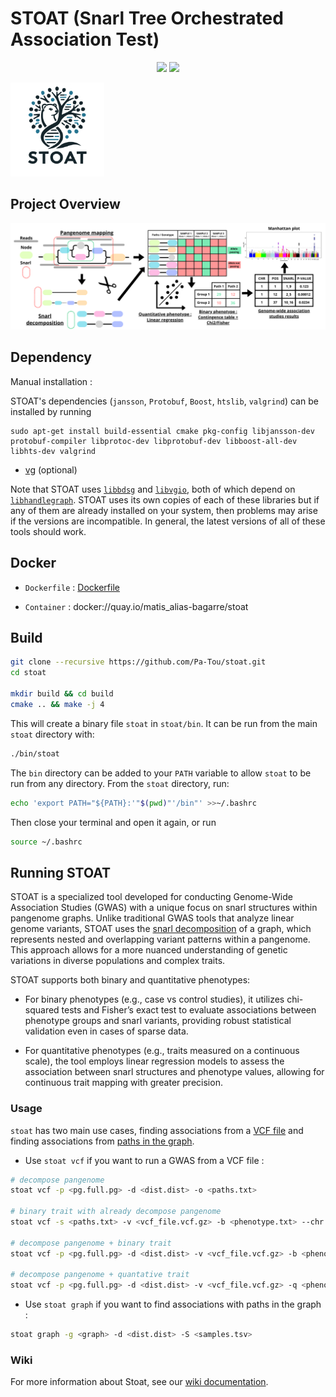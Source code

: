 # STOAT (Snarl Tree Orchestrated Association Test)

<p align="center">
    <a href="https://isocpp.org/"><img src="https://img.shields.io/badge/C++-17-blue.svg"></a>
    <a href="https://github.com/vgteam/libbdsg/releases/tag/v0.3"><img src="https://img.shields.io/badge/bdsg-0.3-green.svg"></a>
</p>

<img src="pictures/logo.png" width="150">

## Project Overview

<img src="pictures/stoat_rep.png">


## Dependency

Manual installation : 

STOAT's dependencies (`jansson`, `Protobuf`, `Boost`, `htslib`, `valgrind`) can be installed by running

```
sudo apt-get install build-essential cmake pkg-config libjansson-dev protobuf-compiler libprotoc-dev libprotobuf-dev libboost-all-dev libhts-dev valgrind
```

- [vg](https://github.com/vgteam/vg) (optional)

Note that STOAT uses [`libbdsg`](https://github.com/vgteam/libbdsg) and [`libvgio`](https://github.com/vgteam/libvgio), both of which depend on [`libhandlegraph`](https://github.com/vgteam/libhandlegraph).
STOAT uses its own copies of each of these libraries but if any of them are already installed on your system, then problems may arise if the versions are incompatible.
In general, the latest versions of all of these tools should work.

## Docker

- `Dockerfile` : [Dockerfile](https://github.com/Pa-Tou/stoat/blob/main/Dockerfile)

- `Container` : docker://quay.io/matis_alias-bagarre/stoat

## Build

```bash
git clone --recursive https://github.com/Pa-Tou/stoat.git
cd stoat

mkdir build && cd build
cmake .. && make -j 4
```

This will create a binary file `stoat` in `stoat/bin`. 
It can be run from the main `stoat` directory with:

```bash
./bin/stoat
```

The `bin` directory can be added to your `PATH` variable to allow `stoat` to be run from any directory.
From the `stoat` directory, run:

```bash
echo 'export PATH="${PATH}:'"$(pwd)"'/bin"' >>~/.bashrc
```

Then close your terminal and open it again, or run

```bash
source ~/.bashrc
```

## Running STOAT

STOAT is a specialized tool developed for conducting Genome-Wide Association Studies (GWAS) with a unique focus on snarl structures within pangenome graphs. Unlike traditional GWAS tools that analyze linear genome variants, STOAT uses the [snarl decomposition](https://github.com/vgteam/vg/wiki/Snarls-and-chains) of a graph, which represents nested and overlapping variant patterns within a pangenome. This approach allows for a more nuanced understanding of genetic variations in diverse populations and complex traits.

STOAT supports both binary and quantitative phenotypes:

- For binary phenotypes (e.g., case vs control studies), it utilizes chi-squared tests and Fisher’s exact test to evaluate associations between phenotype groups and snarl variants, providing robust statistical validation even in cases of sparse data.

- For quantitative phenotypes (e.g., traits measured on a continuous scale), the tool employs linear regression models to assess the association between snarl structures and phenotype values, allowing for continuous trait mapping with greater precision.

### Usage
  
`stoat` has two main use cases, finding associations from a [VCF file](https://github.com/Pa-Tou/stoat/wiki/stoat-vcf) and finding associations from [paths in the graph](https://github.com/Pa-Tou/stoat/wiki/stoat-graph).

- Use `stoat vcf` if you want to run a GWAS from a VCF file : 

```bash
# decompose pangenome
stoat vcf -p <pg.full.pg> -d <dist.dist> -o <paths.txt>

# binary trait with already decompose pangenome
stoat vcf -s <paths.txt> -v <vcf_file.vcf.gz> -b <phenotype.txt> --chr <ref.tsv> -o output

# decompose pangenome + binary trait
stoat vcf -p <pg.full.pg> -d <dist.dist> -v <vcf_file.vcf.gz> -b <phenotype.txt> --chr <ref.tsv> -o output

# decompose pangenome + quantative trait
stoat vcf -p <pg.full.pg> -d <dist.dist> -v <vcf_file.vcf.gz> -q <phenotype.txt> --chr <ref.tsv> -o output
```


- Use `stoat graph` if you want to find associations with paths in the graph : 

```bash
stoat graph -g <graph> -d <dist.dist> -S <samples.tsv>
```
### Wiki

For more information about Stoat, see our [wiki documentation](https://github.com/Pa-Tou/stoat/wiki).
